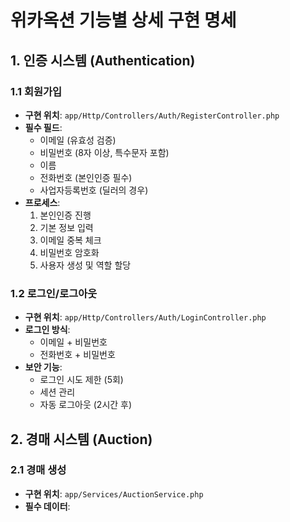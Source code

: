 # 위카옥션 기능별 상세 구현 명세

## 1. 인증 시스템 (Authentication)

### 1.1 회원가입

-   **구현 위치**: `app/Http/Controllers/Auth/RegisterController.php`
-   **필수 필드**:
    -   이메일 (유효성 검증)
    -   비밀번호 (8자 이상, 특수문자 포함)
    -   이름
    -   전화번호 (본인인증 필수)
    -   사업자등록번호 (딜러의 경우)
-   **프로세스**:
    1. 본인인증 진행
    2. 기본 정보 입력
    3. 이메일 중복 체크
    4. 비밀번호 암호화
    5. 사용자 생성 및 역할 할당

### 1.2 로그인/로그아웃

-   **구현 위치**: `app/Http/Controllers/Auth/LoginController.php`
-   **로그인 방식**:
    -   이메일 + 비밀번호
    -   전화번호 + 비밀번호
-   **보안 기능**:
    -   로그인 시도 제한 (5회)
    -   세션 관리
    -   자동 로그아웃 (2시간 후)

## 2. 경매 시스템 (Auction)

### 2.1 경매 생성

-   **구현 위치**: `app/Services/AuctionService.php`
-   **필수 데이터**:
